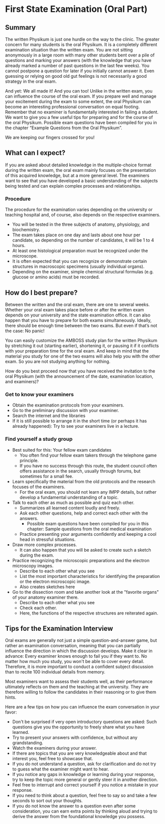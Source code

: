# First State Examination (Oral Part)
## Summary

The written Physikum is just one hurdle on the way to the clinic. The greater concern for many students is the oral Physikum. It is a completely different examination situation than the written exam. You are not sitting anonymously in a large room with many other students bent over a pile of questions and marking your answers (with the knowledge that you have already marked a number of past questions in the last few weeks). You cannot postpone a question for later if you initially cannot answer it. Even guessing or relying on good old gut feelings is not necessarily a good strategy in the oral exam.

And yet: We all made it! And you can too! Unlike in the written exam, you can influence the course of the oral exam. If you prepare well and manage your excitement during the exam to some extent, the oral Physikum can become an interesting professional conversation on equal footing. Remember that no examiner is fundamentally interested in failing a student. We want to give you a few useful tips for preparing and for the course of the oral Physikum. Possible exam questions have been compiled for you in the chapter “Example Questions from the Oral Physikum”.

We are keeping our fingers crossed for you!
## What can I expect?

If you are asked about detailed knowledge in the multiple-choice format during the written exam, the oral exam mainly focuses on the presentation of this acquired knowledge, but at a more general level. The examiners want to see that you have developed a basic understanding of the subjects being tested and can explain complex processes and relationships.

### Procedure

The procedure for the examination varies depending on the university or teaching hospital and, of course, also depends on the respective examiners.

- You will be tested in the three subjects of anatomy, physiology, and biochemistry.
- The exam takes place on one day and lasts about one hour per candidate, so depending on the number of candidates, it will be 1 to 4 hours.
- At least one histological preparation must be recognized under the microscope.
- It is often expected that you can recognize or demonstrate certain structures in macroscopic specimens (usually individual organs).
- Depending on the examiner, simple chemical structural formulas (e.g. glucose or amino acids) must be recorded.
## How do I best prepare?

Between the written and the oral exam, there are one to several weeks. Whether your oral exam takes place before or after the written exam depends on your university and the state examination office. It can also happen that you have to prepare for both exams simultaneously. Ideally, there should be enough time between the two exams. But even if that’s not the case: No panic!

You can easily customize the AMBOSS study plan for the written Physikum by stretching it out (starting earlier), shortening it, or pausing it if it conflicts with your preparation time for the oral exam. And keep in mind that the material you study for one of the two exams will also help you with the other exam. So you are not studying anything for nothing.

How do you best proceed now that you have received the invitation to the oral Physikum (with the announcement of the date, examination location, and examiners)?

### Get to know your examiners

- Obtain the examination protocols from your examiners.
- Go to the preliminary discussion with your examiner.
- Search the internet and the libraries
- If it is still possible to arrange it in the short time (or perhaps it has already happened): Try to see your examiners live in a lecture.

### Find yourself a study group

- Best suited for this: Your fellow exam candidates
    - You often find your fellow exam takers through the telephone game principle.
    - If you have no success through this route, the student council often offers assistance in the search, usually through forums, but sometimes for a small fee.
- Learn specifically the material from the old protocols and the research focuses of the examiners.
    - For the oral exam, you should not learn any IMPP details, but rather develop a fundamental understanding of a topic.
- Talk to each other as much as possible and quiz each other.
    - Summarizes all learned content loudly and freely.
    - Ask each other questions, help and correct each other with the answers.
        - Possible exam questions have been compiled for you in this chapter: Sample questions from the oral medical examination
    - Practice presenting your arguments confidently and keeping a cool head in stressful situations.
- Draw more complex processes.
    - It can also happen that you will be asked to create such a sketch during the exam.
- Practice recognizing the microscopic preparations and the electron microscopy images.
    - Describe to each other what you see
    - List the most important characteristics for identifying the preparation or the electron microscopic image.
    - Also creates sketches here
- Go to the dissection room and take another look at the "favorite organs" of your anatomy examiner there.
    - Describe to each other what you see
    - Check each other.
    - Here, the functions of the respective structures are reiterated again.
## Tips for the Examination Interview

Oral exams are generally not just a simple question-and-answer game, but rather an examination conversation, meaning that you can partially influence the direction in which the discussion develops. Make it clear in advance: Every examiner knows enough to fail you if they want to. No matter how much you study, you won't be able to cover every detail. Therefore, it is more important to conduct a confident subject discussion than to recite 100 individual details from memory.

Most examiners want to assess their students well, as their performance ultimately reflects on them and the teaching at the university. They are therefore willing to follow the candidates in their reasoning or to give them hints.

Here are a few tips on how you can influence the exam conversation in your favor:

- Don't be surprised if very open introductory questions are asked: Such questions give you the opportunity to freely share what you have learned.
- Try to present your answers with confidence, but without any grandstanding.
- Watch the examiners during your answer.
- If there are topics that you are very knowledgeable about and that interest you, feel free to showcase that.
- If you do not understand a question, ask for clarification and do not try to guess what the examiner might want to hear.
- If you notice any gaps in knowledge or learning during your response, try to keep the topic more general or gently steer it in another direction.
- Feel free to interrupt and correct yourself if you notice a mistake in your response.
- If you need to think about a question, feel free to say so and take a few seconds to sort out your thoughts.
- If you do not know the answer to a question even after some consideration, you can earn extra points by thinking aloud and trying to derive the answer from the foundational knowledge you possess.
